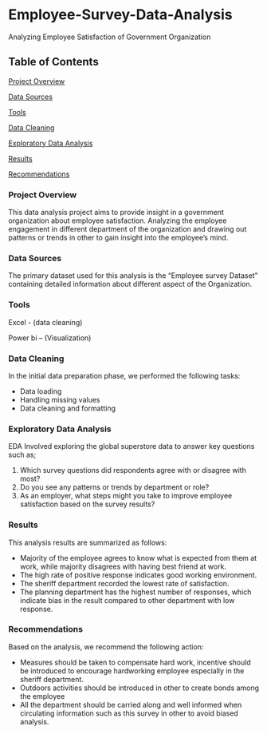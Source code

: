 # Employee-Survey-Data-Analysis
Analyzing Employee Satisfaction of Government Organization  

## Table of Contents

[Project Overview](#project-overview)

[Data Sources](#data-sources)

[Tools](#tools)

[Data Cleaning](#data-cleaning)

[Exploratory Data Analysis](#exploratory-data-analysis)

[Results](#results)

[Recommendations](#recommendations)


### Project Overview

This data analysis project aims to provide insight in a government organization about employee satisfaction. Analyzing the employee engagement in different department of the organization and drawing out patterns or trends in other to gain insight into the employee’s mind.

### Data Sources

The primary dataset used for this analysis is the “Employee survey Dataset” containing detailed information about different aspect of the Organization.

### Tools

Excel - (data cleaning)

Power bi – (Visualization)

### Data Cleaning

In the initial data preparation phase, we performed the following tasks:
- Data loading
- Handling missing values
- Data cleaning and formatting

### Exploratory Data Analysis

EDA Involved exploring the global superstore data to answer key questions such as;
1. Which survey questions did respondents agree with or disagree with most?
2. Do you see any patterns or trends by department or role?
3. As an employer, what steps might you take to improve employee satisfaction based on the survey results?

### Results
This analysis results are summarized as follows:
- Majority of the employee agrees to know what is expected from them at work, while majority disagrees with having best friend at work.
- The high rate of positive response indicates good working environment.
- The sheriff department recorded the lowest rate of satisfaction.
- The planning department has the highest number of responses, which indicate bias in the result compared to other department with low response.

### Recommendations

Based on the analysis, we recommend the following action:
- Measures should be taken to compensate hard work, incentive should be introduced to encourage hardworking employee especially in the sheriff department.
- Outdoors activities should be introduced in other to create bonds among the employee
- All the department should be carried along and well informed when circulating information such as this survey in other to avoid biased analysis.




